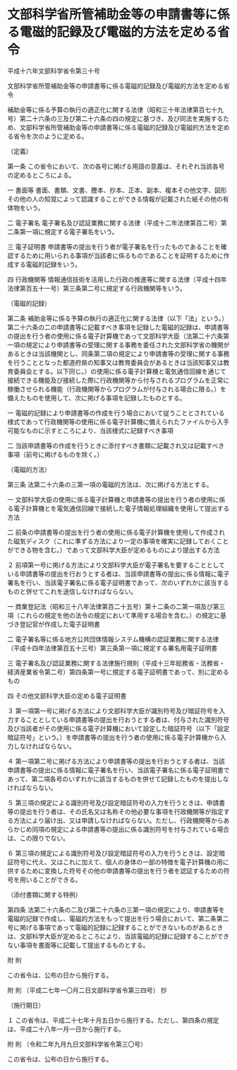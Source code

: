 # 文部科学省所管補助金等の申請書等に係る電磁的記録及び電磁的方法を定める省令

平成十六年文部科学省令第三十号

文部科学省所管補助金等の申請書等に係る電磁的記録及び電磁的方法を定める省令

補助金等に係る予算の執行の適正化に関する法律（昭和三十年法律第百七十九号）第二十六条の三及び第二十六条の四の規定に基づき、及び同法を実施するため、文部科学省所管補助金等の申請書等に係る電磁的記録及び電磁的方法を定める省令を次のように定める。

（定義）

第一条 この省令において、次の各号に掲げる用語の意義は、それぞれ当該各号の定めるところによる。

一 書面等 書面、書類、文書、謄本、抄本、正本、副本、複本その他文字、図形その他の人の知覚によって認識することができる情報が記載された紙その他の有体物をいう。

二 電子署名 電子署名及び認証業務に関する法律（平成十二年法律第百二号）第二条第一項に規定する電子署名をいう。

三 電子証明書 申請書等の提出を行う者が電子署名を行ったものであることを確認するために用いられる事項が当該者に係るものであることを証明するために作成する電磁的記録をいう。

四 行政機関等 情報通信技術を活用した行政の推進等に関する法律（平成十四年法律第百五十一号）第三条第二号に規定する行政機関等をいう。

（電磁的記録）

第二条 補助金等に係る予算の執行の適正化に関する法律（以下「法」という。）第二十六条の二の申請書等に記載すべき事項を記録した電磁的記録は、申請書等の提出を行う者の使用に係る電子計算機であって文部科学大臣（法第二十六条第一項の規定により申請書等の受理に関する事務を委任された文部科学省の機関があるときは当該機関とし、同条第二項の規定により申請書等の受理に関する事務を行うこととなった都道府県の知事又は教育委員会があるときは当該知事又は教育委員会とする。以下同じ。）の使用に係る電子計算機と電気通信回線を通じて接続できる機能及び接続した際に行政機関等から付与されるプログラムを正常に稼働させられる機能（行政機関等からプログラムが付与される場合に限る。）を備えたものを使用して、次に掲げる事項を記録したものとする。

一 電磁的記録により申請書等の作成を行う場合において従うこととされている様式であって行政機関等の使用に係る電子計算機に備えられたファイルから入手可能なものに示すところにより、当該様式に記録すべき事項

二 当該申請書等の作成を行うときに添付すべき書類に記載され又は記載すべき事項（前号に掲げるものを除く。）

（電磁的方法）

第三条 法第二十六条の三第一項の電磁的方法は、次に掲げる方法とする。

一 文部科学大臣の使用に係る電子計算機と申請書等の提出を行う者の使用に係る電子計算機とを電気通信回線で接続した電子情報処理組織を使用して提出する方法

二 前条の申請書等の提出を行う者の使用に係る電子計算機を使用して作成された磁気ディスク（これに準ずる方法により一定の事項を確実に記録しておくことができる物を含む。）であって文部科学大臣が定めるものにより提出する方法

２ 前項第一号に掲げる方法により文部科学大臣が電子署名を要することとしている申請書等の提出を行おうとする者は、当該申請書等の提出に係る情報に電子署名を行い、当該電子署名に係る電子証明書であって、次のいずれかに該当するものと併せてこれを送信しなければならない。

一 商業登記法（昭和三十八年法律第百二十五号）第十二条の二第一項及び第三項（これらの規定を他の法令の規定において準用する場合を含む。）の規定に基づき登記官が作成した電子証明書

二 電子署名等に係る地方公共団体情報システム機構の認証業務に関する法律（平成十四年法律第百五十三号）第三条第一項に規定する署名用電子証明書

三 電子署名及び認証業務に関する法律施行規則（平成十三年総務省・法務省・経済産業省令第二号）第四条第一号に規定する電子証明書であって、別に定めるもの

四 その他文部科学大臣の定める電子証明書

３ 第一項第一号に掲げる方法により文部科学大臣が識別符号及び暗証符号を入力することとしている申請書等の提出を行おうとする者は、付与された識別符号及び当該者がその使用に係る電子計算機において設定した暗証符号（以下「設定暗証符号」という。）を申請書等の提出を行う者の使用に係る電子計算機から入力しなければならない。

４ 第一項第二号に掲げる方法により申請書等の提出を行おうとする者は、当該申請書等の提出に係る情報に電子署名を行い、当該電子署名に係る電子証明書であって、第二項各号のいずれかに該当するものを併せて記録したものを提出しなければならない。

５ 第三項の規定による識別符号及び設定暗証符号の入力を行うときは、申請書等の提出を行う者は、その氏名又は名称その他必要な事項を行政機関等が指定する方法により届け出、又は申請しなければならない。ただし、行政機関等からあらかじめ同項の規定による申請書等の提出に係る識別符号を付与されている場合は、この限りでない。

６ 第三項の規定による識別符号及び設定暗証符号の入力を行うときは、設定暗証符号に代え、又はこれに加えて、個人の身体の一部の特徴を電子計算機の用に供するために変換した符号その他の申請書等の提出を行う者を認証するための符号を用いることができる。

（添付書類に関する特例）

第四条 法第二十六条の二及び第二十六条の三第一項の規定により、申請書等を電磁的記録で作成し、電磁的方法をもって提出を行う場合において、第二条第二号に掲げる事項であって電磁的記録に記録することができないものがあるときは、文部科学大臣が定めるところにより、当該電磁的記録に記録することができない事項を書面等に記載して提出するものとする。

附 則

この省令は、公布の日から施行する。

附 則 （平成二七年一〇月二日文部科学省令第三四号） 抄

（施行期日）

１ この省令は、平成二十七年十月五日から施行する。ただし、第四条の規定は、平成二十八年一月一日から施行する。

附 則 （令和二年九月九日文部科学省令第三〇号）

この省令は、公布の日から施行する。
